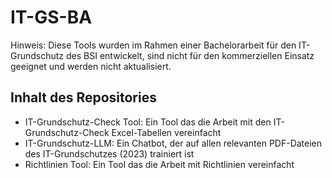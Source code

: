 # IT-GS-BA

Hinweis: Diese Tools wurden im Rahmen einer Bachelorarbeit für den IT-Grundschutz des BSI entwickelt, sind nicht für den kommerziellen Einsatz geeignet und werden nicht aktualisiert.

## Inhalt des Repositories

- IT-Grundschutz-Check Tool: Ein Tool das die Arbeit mit den IT-Grundschutz-Check Excel-Tabellen vereinfacht
- IT-Grundschutz-LLM: Ein Chatbot, der auf allen relevanten PDF-Dateien des IT-Grundschutzes (2023) trainiert ist
- Richtlinien Tool: Ein Tool das die Arbeit mit Richtlinien vereinfacht
 
